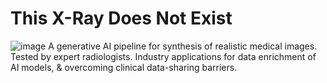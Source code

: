 # This X-Ray Does Not Exist
![image](https://github.com/jayanthspratap/this-xray-does-not-exist/assets/33165884/f9508827-787b-468e-84fd-9191aaa097d5)
A generative AI pipeline for synthesis of realistic medical images. Tested by expert radiologists. Industry applications for data enrichment of AI models, &amp; overcoming clinical data-sharing barriers.
